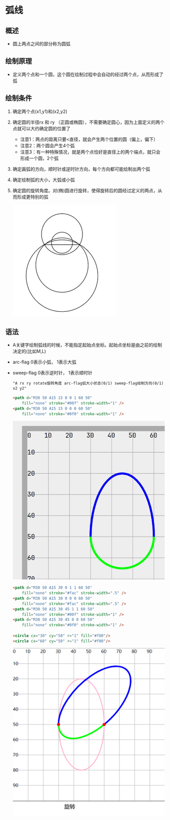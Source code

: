 # 弧线

## 概述

+ 圆上两点之间的部分称为圆弧

## 绘制原理

+ 定义两个点和一个圆，这个圆在绘制过程中会自动的经过两个点，从而形成了弧

## 绘制条件

1. 确定两个点(x1,y1)和(x2,y2)
2. 确定圆的半径rx 和 ry （正圆或椭圆），不需要确定圆心，因为上面定义的两个点就可以大约确定圆的位置了

     + 注意1：两点的距离只要<直径，就会产生两个位置的圆（偏上，偏下）
     + 注意2：两个圆会产生4个弧
     + 注意3：有一种特殊情况，就是两个点恰好是直径上的两个端点，就只会形成一个圆，2个弧

3. 确定画弧的方向，顺时针或逆时针方向，每个方向都可能绘制出两个弧
4. 确定绘制弧的大小，大弧或小弧
5. 确定圆的旋转角度。对(椭)圆进行旋转，使得旋转后的圆经过定义的两点，从而形成更特别的弧

     ![alt text](images/圆弧1.png)

## 语法

+ A关键字绘制弧线的时候，不能指定起始点坐标。起始点坐标是由之前的绘制决定的(比如M,L)
+ arc-flag 0表示小弧， 1表示大弧
+ sweep-flag 0表示逆时针， 1表示顺时针

  ```
  "A rx ry rotate旋转角度 arc-flag弧大小状态(0/1) sweep-flag绘制方向(0/1) x2 y2"
  ```

  ```html
  <path d="M30 50 A15 15 0 0 1 60 50"
      fill="none" stroke="#00f" stroke-width="1" />
  <path d="M30 50 A15 15 0 0 0 60 50"
      fill="none" stroke="#0f0" stroke-width="1" />
  ```

  ![alt text](images/圆弧2.png)

  ```html
  <path d="M30 50 A15 30 0 1 1 60 50"
      fill="none" stroke="#fac" stroke-width=".5" />
  <path d="M30 50 A15 30 0 0 0 60 50"
      fill="none" stroke="#fac" stroke-width=".5" />
  <path d="M30 50 A15 30 45 1 1 60 50"
      fill="none" stroke="#00f" stroke-width="1" />
  <path d="M30 50 A15 30 45 0 0 60 50"
      fill="none" stroke="#0f0" stroke-width="1" />

  <circle cx="30" cy="50" r="1" fill="#f00"/>
  <circle cx="60" cy="50" r="1" fill="#f00"/>
  ```

  ![alt text](images/圆弧3.png)
